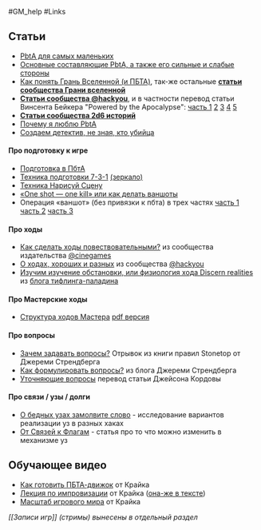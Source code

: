 #GM_help #Links 

## Статьи
- [PbtA для самых маленьких](https://vk.com/@red_librarian-pbta-dlya-samyh-malenkih)
- [Основные составляющие PbtA, а также его сильные и слабые стороны](https://vk.com/@cyberblask-osnovnye-sostavlyauschie-pbta-a-takzhe-ego-silnye-i-slabye-s)
- [Как понять Грань Вселенной (и ПБТА)](https://vk.com/@edgeoftheverse-kak-ponyat-gran-vselennoi-i-pbta), 
  так-же остальные [**статьи сообщества Грани вселенной**](https://vk.com/@edgeoftheverse) 
- [**Статьи сообщества @hackyou**](https://vk.com/@pbtahackyou), и в частности перевод статьи 
  Винсента Бейкера "Powered by the Apocalypse": [часть 1](https://vk.com/@pbtahackyou-powered-by-the-apocalypse-chast-1) [2](https://vk.com/@pbtahackyou-perevod-powered-by-the-apocalypse-chast-2) [3](https://vk.com/@pbtahackyou-perevod-powered-by-the-apocalypse-chast-3) [4](https://vk.com/@pbtahackyou-perevod-powered-by-the-apocalypse-chast-4) [5](https://vk.com/@pbtahackyou-perevod-powered-by-the-apocalypse-chast-5)
- [**Статьи сообщества 2d6 историй**](https://vk.com/@story_2d6)
- [Почему я люблю PbtA](https://vk.com/@-214463944-pochemu-ya-lublu-pbta)
- [Создаем детектив, не зная, кто убийца](https://vk.com/@gmentor-cordova) 

#### Про подготовку к игре
- [Подготовка в ПбтА](https://telegra.ph/Podgotovka-v-PbtA-04-18)
- [Техника подготовки 7-3-1](https://vk.com/doc491920947_680820932) [(зеркало)](https://telegra.ph/Tehnika-podgotovki-7-3-1-05-13) 
- [Техника Нарисуй Сцену](https://vk.com/doc491920947_680820931)
- [«One shot — one kill» или как делать ваншоты](https://vk.com/@cyberblask-one-shot-one-kill-ili-kak-vodit-vanshoty)
- Операция «ваншот» (без привязки к пбта) в трех частях [часть 1](https://imaginaria.ru/gmadvice/operaciya-vanshot-chast-pervaya-klassifikaciya.html) [часть 2](https://imaginaria.ru/gmadvice/operaciya-vanshot-chast-2-struktura.html) [часть 3](https://imaginaria.ru/gmadvice/operaciya-vanshot-chast-3-poleznye-sovety.html)

#### Про ходы
- [Как сделать ходы повествовательными?](https://vk.com/@-184600062-kak-sdelat-hody-povestvovatelnymi) из сообщества издательства [@cinegames](https://vk.com/@cinegames)
- [О ходах, хороших и разных](https://vk.com/@pbtahackyou-o-hodah-horoshih-i-raznyh) из сообщества [@hackyou](https://vk.com/@pbtahackyou)
- [Изучим изучение обстановки, или физиология хода Discern realities](https://vk.com/@-214463944-izuchim-izuchenie-obstanovki-ili-fiziologiya-hoda-discern-re)  из [блога тифлинга-паладина](https://vk.com/club214463944)

#### Про Мастерские ходы
- [Структура ходов Мастера](https://docs.google.com/document/d/1QIQsEarqNSO50khrKweEx_FtT40f6opN7s9qEAhObjA/edit?tab=t.0) [pdf версия](https://psv4.userapi.com/s/v1/d/1gsbJtZ09nZr0iZSiAc6UDB4aF1Ri3kmdo5j6pA54y21W95UiJtFEv_D2B9M0WGyWaMQGrQVL0COofHGgVyjMsh4tuVWkA3M3_CdFxk3zjUHGC6lIVxgTA/Struktura_khodov_Mastera.pdf)

#### Про вопросы
- [Зачем задавать вопросы?](https://telegra.ph/Zachem-zadavat-voprosy-v-PbtA-04-06) Отрывок из книги правил Stonetop от Джереми Стрендберга
- [Как формулировать вопросы?](https://telegra.ph/Kak-formulirovat-voprosy-v-PbtA-04-06) из блога Джереми Стрендберга
- [Уточняющие вопросы](https://vk.com/wall-207545496_137) перевод статьи Джейсона Кордовы

#### Про связи / узы / долги
- [О бедных узах замолвите слово](https://vk.com/@-214463944-o-bednyh-uzah-zamolvite-slovo) - исследование вариантов реализации уз в разных хаках
- [От Cвязей к Флагам](https://vk.com/wall-207545496_138) - статья про то что можно изменить в механизме уз

## Обучающее видео
- [Как готовить ПБТА-движок](https://www.youtube.com/watch?v=uQ1LSfD9170) от Крайка 
- [Лекция по импровизации](https://youtu.be/ancT48eBSik) от Крайка ([она-же в тексте](https://vk.com/@edgeoftheverse-improvizaciya-ch1-kak-gotovit-improvizaciu))
- [Масштаб игрового мира](https://youtu.be/aD0n0dWRVuI) от Крайка 

*[[Записи игр]] (стримы) вынесены в отдельный раздел*




